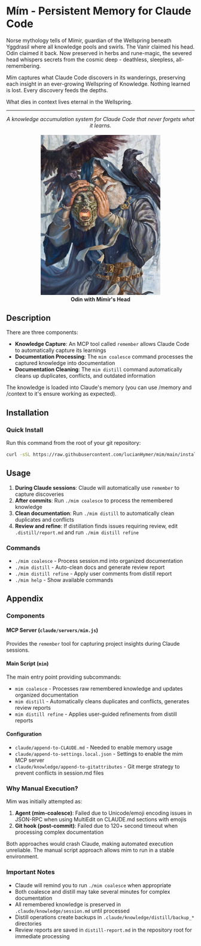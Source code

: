 # Mím - Persistent Memory for Claude Code

Norse mythology tells of Mímir, guardian of the Wellspring beneath Yggdrasil
where all knowledge pools and swirls. The Vanir claimed his head. Odin
claimed it back. Now preserved in herbs and rune-magic, the severed head
whispers secrets from the cosmic deep - deathless, sleepless, all-remembering.

Mím captures what Claude Code discovers in its wanderings, preserving each
insight in an ever-growing Wellspring of Knowledge.
Nothing learned is lost.
Every discovery feeds the depths.

What dies in context lives eternal in the Wellspring.

---

<p align="center">
    <i>
        A knowledge accumulation system for Claude Code that
        never forgets what it learns.
    </i>
    <br><br>
    <img
        src="https://raw.githubusercontent.com/lucianHymer/mim/refs/heads/main/assets/mim.jpg"
        width="320px"
        alt="Odin and Mimir's Head"
        title="Odin and Mimir's Head, 2006 Sam Flegal, https://www.germanicmythology.com/works/TMMimirsHead.html"
    >
    <br>
    <b>Odin with Mímir's Head</b>
</p>

## Description

There are three components:
- **Knowledge Capture**:
        An MCP tool called `remember` allows
        Claude Code to automatically capture its learnings
- **Documentation Processing**:
        The `mim coalesce` command processes the
        captured knowledge into documentation
- **Documentation Cleaning**:
        The `mim distill` command automatically cleans up
        duplicates, conflicts, and outdated information

The knowledge is loaded into Claude's memory (you can use /memory and /context to it's ensure working as expected).

## Installation

### Quick Install

Run this command from the root of your git repository:

```bash
curl -sSL https://raw.githubusercontent.com/lucianHymer/mim/main/install.sh | sh
```

## Usage

1. **During Claude sessions**: Claude will automatically use `remember` to capture discoveries
2. **After commits**: Run `./mim coalesce` to process the remembered knowledge
3. **Clean documentation**: Run `./mim distill` to automatically clean duplicates and conflicts
4. **Review and refine**: If distillation finds issues requiring review, edit `.distill/report.md` and run `./mim distill refine`

### Commands

- `./mim coalesce` - Process session.md into organized documentation
- `./mim distill` - Auto-clean docs and generate review report  
- `./mim distill refine` - Apply user comments from distill report
- `./mim help` - Show available commands

## Appendix

### Components

#### MCP Server (`claude/servers/mim.js`)
Provides the `remember` tool for capturing project insights during Claude sessions.

#### Main Script (`mim`)
The main entry point providing subcommands:
- `mim coalesce` - Processes raw remembered knowledge and updates organized documentation  
- `mim distill` - Automatically cleans duplicates and conflicts, generates review reports
- `mim distill refine` - Applies user-guided refinements from distill reports

#### Configuration
- `claude/append-to-CLAUDE.md` - Needed to enable memory usage
- `claude/append-to-settings.local.json` - Settings to enable the mim MCP server
- `claude/knowledge/append-to-gitattributes` - Git merge strategy to prevent conflicts in session.md files

### Why Manual Execution?

Mim was initially attempted as:
1. **Agent (mim-coalesce)**: Failed due to Unicode/emoji encoding issues in JSON-RPC when using MultiEdit on CLAUDE.md sections with emojis
2. **Git hook (post-commit)**: Failed due to 120+ second timeout when processing complex documentation

Both approaches would crash Claude, making automated execution unreliable. The manual script approach allows mim to run in a stable environment.

### Important Notes

- Claude will remind you to run `./mim coalesce` when appropriate  
- Both coalesce and distill may take several minutes for complex documentation
- All remembered knowledge is preserved in `.claude/knowledge/session.md` until processed
- Distill operations create backups in `.claude/knowledge/distill/backup_*` directories
- Review reports are saved in `distill-report.md` in the repository root for immediate processing
